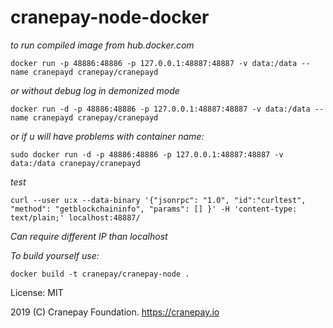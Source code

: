 # cranepay-node-docker

*to run compiled image from hub.docker.com*

`docker run -p 48886:48886 -p 127.0.0.1:48887:48887 -v data:/data --name cranepayd cranepay/cranepayd`

*or without debug log in demonized mode*

`docker run -d -p 48886:48886 -p 127.0.0.1:48887:48887 -v data:/data --name cranepayd cranepay/cranepayd`

*or if u will have problems with container name:*

`sudo docker run -d -p 48886:48886 -p 127.0.0.1:48887:48887 -v data:/data cranepay/cranepayd`


*test*

`curl --user u:x --data-binary '{"jsonrpc": "1.0", "id":"curltest", "method": "getblockchaininfo", "params": [] }' -H 'content-type: text/plain;' localhost:48887/`

*Can require different IP than localhost*

*To build yourself use:*

`docker build -t cranepay/cranepay-node .`

License: MIT

2019 (C) Cranepay Foundation. https://cranepay.io


